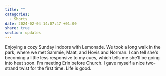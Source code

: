 ```yaml
---
title: ""
categories:
  - Shorts
date: 2024-02-04 14:07:47 +01:00
share: true
section: updates
---
```


Enjoying a cozy Sunday indoors with Lemonade. We took a long walk in the park, where we met Sammie, Maat, and Hovis and Norman. I can tell she's becoming a little less responsive to my cues, which tells me she'll be going into heat soon. I'm meeting Erin before Church. I gave myself a nice two-strand twist for the first time. Life is good.
